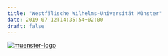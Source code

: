 ```yaml
---
title: "Westfälische Wilhelms-Universität Münster"
date: 2019-07-12T14:35:54+02:00
draft: false
---
```


[![muenster-logo](/institutes/muenster.png)](https://www.uni-muenster.de/)
